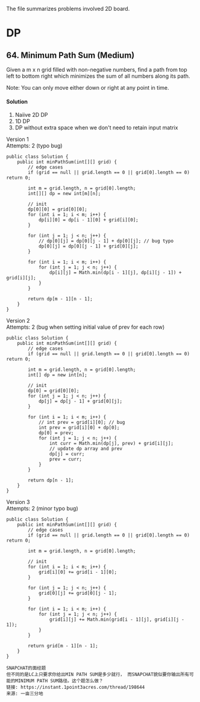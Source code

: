 The file summarizes problems involved 2D board.

# DP
## 64. Minimum Path Sum (Medium)
Given a m x n grid filled with non-negative numbers, find a path from top left to bottom right which minimizes the sum of all numbers along its path.

Note: You can only move either down or right at any point in time.

#### Solution
1. Naiive 2D DP
2. 1D DP
3. DP without extra space when we don't need to retain input matrix

Version 1 <br>
Attempts: 2 (typo bug)
~~~
public class Solution {
    public int minPathSum(int[][] grid) {
        // edge cases
        if (grid == null || grid.length == 0 || grid[0].length == 0) return 0;

        int m = grid.length, n = grid[0].length;
        int[][] dp = new int[m][n];

        // init
        dp[0][0] = grid[0][0];
        for (int i = 1; i < m; i++) {
            dp[i][0] = dp[i - 1][0] + grid[i][0];
        }

        for (int j = 1; j < n; j++) {
            // dp[0][j] = dp[0][j - 1] + dp[0][j]; // bug typo
            dp[0][j] = dp[0][j - 1] + grid[0][j];
        }

        for (int i = 1; i < m; i++) {
            for (int j = 1; j < n; j++) {
                dp[i][j] = Math.min(dp[i - 1][j], dp[i][j - 1]) + grid[i][j];
            }
        }

        return dp[m - 1][n - 1];
    }
}
~~~

Version 2 <br>
Attempts: 2 (bug when setting initial value of prev for each row)
~~~
public class Solution {
    public int minPathSum(int[][] grid) {
        // edge cases
        if (grid == null || grid.length == 0 || grid[0].length == 0) return 0;

        int m = grid.length, n = grid[0].length;
        int[] dp = new int[n];

        // init
        dp[0] = grid[0][0];
        for (int j = 1; j < n; j++) {
            dp[j] = dp[j - 1] + grid[0][j];
        }

        for (int i = 1; i < m; i++) {
            // int prev = grid[i][0]; // bug
            int prev = grid[i][0] + dp[0];
            dp[0] = prev;
            for (int j = 1; j < n; j++) {
                int curr = Math.min(dp[j], prev) + grid[i][j];
                // update dp array and prev
                dp[j] = curr;
                prev = curr;
            }
        }

        return dp[n - 1];
    }
}
~~~

Version 3 <br>
Attempts: 2 (minor typo bug)
~~~
public class Solution {
    public int minPathSum(int[][] grid) {
        // edge cases
        if (grid == null || grid.length == 0 || grid[0].length == 0) return 0;

        int m = grid.length, n = grid[0].length;

        // init
        for (int i = 1; i < m; i++) {
            grid[i][0] += grid[i - 1][0];
        }

        for (int j = 1; j < n; j++) {
            grid[0][j] += grid[0][j - 1];
        }

        for (int i = 1; i < m; i++) {
            for (int j = 1; j < n; j++) {
                grid[i][j] += Math.min(grid[i - 1][j], grid[i][j - 1]);
            }
        }

        return grid[m - 1][n - 1];
    }
}
~~~

~~~
SNAPCHAT的面经题
但不同的是LC上只要求你给出MIN PATH SUM是多少就行， 而SNAPCHAT貌似要你输出所有可能的MINIMUM PATH SUM路径。这个题怎么做？
链接: https://instant.1point3acres.com/thread/198644
来源: 一亩三分地
~~~
